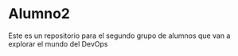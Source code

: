 # Alumno2
Este es un repositorio para el segundo grupo de alumnos que van a explorar el mundo del DevOps
